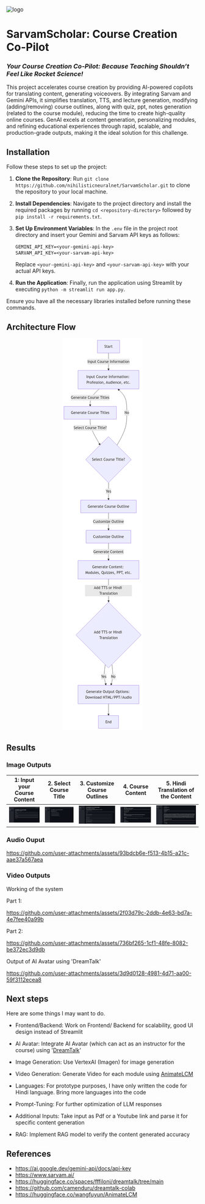 ![logo](https://github.com/user-attachments/assets/174ff08d-6a90-4898-b348-6b3b4581be5e)

# SarvamScholar: Course Creation Co-Pilot

### *Your Course Creation Co-Pilot: Because Teaching Shouldn’t Feel Like Rocket Science!*

This project accelerates course creation by providing AI-powered copilots for translating content, generating voiceovers. By integrating Sarvam and Gemini APIs, it simplifies translation, TTS, and lecture generation, modifying (adding/removing) course outlines, along with quiz, ppt, notes generation (related to the course module), reducing the time to create high-quality online courses. GenAI excels at content generation, personalizing modules, and refining educational experiences through rapid, scalable, and production-grade outputs, making it the ideal solution for this challenge.

## Installation

Follow these steps to set up the project:

1. **Clone the Repository**: Run `git clone https://github.com/nihilisticneuralnet/SarvamScholar.git` to clone the repository to your local machine.

2. **Install Dependencies**: Navigate to the project directory and install the required packages by running `cd <repository-directory>` followed by `pip install -r requirements.txt`. 

3. **Set Up Environment Variables**: In the `.env` file in the project root directory and insert your Gemini and Sarvam API keys as follows:
   ```plaintext
   GEMINI_API_KEY=<your-gemini-api-key>
   SARVAM_API_KEY=<your-sarvam-api-key>
   ```
   Replace `<your-gemini-api-key>` and `<your-sarvam-api-key>` with your actual API keys.

4. **Run the Application**: Finally, run the application using Streamlit by executing `python -m streamlit run app.py`.

Ensure you have all the necessary libraries installed before running these commands.

## Architecture Flow

[//]: ![architecture_flow1](https://github.com/user-attachments/assets/e81002a9-668f-422f-b778-b5866d66b3df)
[//]: ![architecture_flow_2](https://github.com/user-attachments/assets/80723615-feb1-446b-b2a9-f2da8f12163e)
<p align="center">
  <img src="./img/course.png">
</p>

## Results

### Image Outputs

 1: Input your Course Content | 2. Select Course Title | 3. Customize Course Outlines | 4. Course Content | 5. Hindi Translation of the Content | 
| --- | --- | --- | --- | --- | 
| <img src="img/1.png" width="200"/> | <img src="img/2.png" width="200"/> | <img src="img/3.png" width="200"/> | <img src="img/4.png" width="200"/> | <img src="img/5.png" width="200"/> | 

### Audio Ouput

[//]: [version1]https://github.com/user-attachments/assets/94df8627-387c-4b3f-8fac-f18add1e6194

https://github.com/user-attachments/assets/93bdcb6e-f513-4b15-a21c-aae37a567aea



### Video Outputs

Working of the system

[//]: https://github.com/user-attachments/assets/f1824f38-9d34-4135-9985-06a499fea5d7

Part 1:

https://github.com/user-attachments/assets/2f03d79c-2ddb-4e63-bd7a-4e7fee40a99b

Part 2:

https://github.com/user-attachments/assets/736bf265-1cf1-48fe-8082-be372ec3d9db


Output of AI Avatar using 'DreamTalk'

[//]: [version1]https://github.com/user-attachments/assets/ef567f2c-0951-4017-8329-0c22767b8321


https://github.com/user-attachments/assets/3d9d0128-4981-4d71-aa00-59f3112ecea8


<!-- ## Revenue

### Freemium Model

 Offering free and premium features to balance user acquisition and monetization 

- **Free Basic Access**: Offer free access to basic course creation features, such as generating course outlines or short quizzes.

- **Premium Features**: Charge for advanced features like AI avatars (e.g., DreamTalk), multilingual content generation, voiceovers, detailed presentations, and full-fledged course generation.

#### Subscription Tiers:

<!-- Different tiers to cater to various user needs and scalability 

- **Basic Tier**: Limited content creation (e.g., one course per month).

- **Pro Tier**: Unlimited courses, access to premium AI-generated content (videos, images), advanced customization options.

- **Enterprise Tier**: Custom solutions for educational institutions or businesses with bulk content needs, advanced integrations, and dedicated support. -->

  
## Next steps

Here are some things I may want to do.

- Frontend/Backend: Work on Frontend/ Backend for scalability, good UI design instead of Streamlit

- AI Avatar: Integrate AI Avatar (which can act as an instructor for the course) using '[DreamTalk](https://huggingface.co/spaces/fffiloni/dreamtalk/tree/main)'

- Image Generation: Use VertexAI (Imagen) for image generation
  
- Video Generation: Generate Video for each module using [AnimateLCM](https://huggingface.co/wangfuyun/AnimateLCM)

- Languages: For prototype purposes, I have only written the code for Hindi language. Bring more languages into the code

- Prompt-Tuning: For further optimization of LLM responses

- Additional Inputs: Take input as Pdf or a Youtube link and parse it for specific content generation

- RAG: Implement RAG model to verify the content generated accuracy


## References

- https://ai.google.dev/gemini-api/docs/api-key
- https://www.sarvam.ai/
- https://huggingface.co/spaces/fffiloni/dreamtalk/tree/main
- https://github.com/camenduru/dreamtalk-colab
- https://huggingface.co/wangfuyun/AnimateLCM
